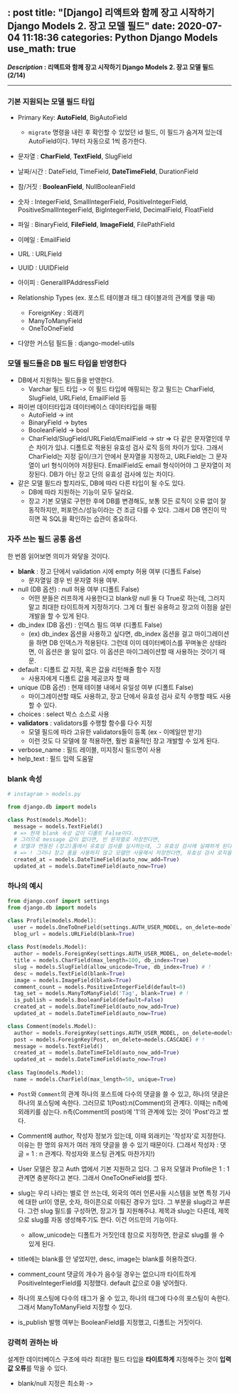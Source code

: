 : post
title: "[Django] 리액트와 함께 장고 시작하기 Django Models 2. 장고 모델 필드"
date: 2020-07-04 11:18:36 
categories: Python Django Models 
use_math: true
---

**_Description_ : 리액트와 함께 장고 시작하기 Django Models 2. 장고 모델 필드 (2/14)**

***

### 기본 지원되는 모델 필드 타입 
* Primary Key: **AutoField**, BigAutoField
  - `migrate` 명령을 내린 후 확인할 수 있었던 id 필드, 이 필드가 숨겨져 있는데 AutoField이다. 1부터 자동으로 1씩 증가한다.
* 문자열 : **CharField**, **TextField**, SlugField
* 날짜/시간 : DateField, TimeField, **DateTimeField**, DurationField 
* 참/거짓 : **BooleanField**, NullBooleanField
* 숫자 : IntegerField, SmallIntegerField, PositiveIntegerField, PositiveSmallIntegerField, BigIntegerField, DecimalField, FloatField
* 파일 : BinaryField, **FileField**, **ImageField**, FilePathField

* 이메일 : EmailField
* URL : URLField
* UUID : UUIDField
* 아이피 : GenerallIPAddressField

* Relationship Types (ex. 포스트 테이블과 태그 태이블과의 관계를 맺을 때)
  - ForeignKey : 외래키
  - ManyToManyField  
  - OneToOneField
 
* 다양한 커스텀 필드들 : django-model-utils

### 모델 필드들은 DB 필드 타입을 반영한다
* DB에서 지원하는 필드들을 반영한다. 
  - Varchar 필드 타입 -> 이 필드 타입에 매핑되는 장고 필드는 CharField, SlugField, URLField, EmailField 등
* 파이썬 데이터타입과 데이터베이스 데이터타입을 매핑
  - AutoField -> int
  - BinaryField -> bytes
  - BooleanField -> bool
  - CharField/SlugField/URLField/EmailField -> str => 다 같은 문자열인데 무슨 차이가 있냐. 디폴트로 적용된 유효성 검사 로직 등의 차이가 있다. 그래서 CharField는 지정 길이/크기 안에서 문자열을 지정하고, URLField는 그 문자열이 url 형식이어야 저장된다. EmailField도 email 형식이어야 그 문자열이 저장된다. DB가 아닌 장고 단의 유효성 검사에 있는 차이다.
* 같은 모델 필드라 할지라도, DB에 따라 다른 타입이 될 수도 있다. 
  - DB에 따라 지원하는 기능이 모두 달라요.
  - 장고 기본 모델로 구현한 후에 DB를 변경해도, 보통 모든 로직이 오류 없이 잘 동작하지만, 퍼포먼스/성능이라는 건 조금 다를 수 있다. 그래서 DB 엔진이 막히면 꼭 SQL을 확인하는 습관이 중요하다. 
  
### 자주 쓰는 필드 공통 옵션

한 번쯤 읽어보면 의미가 와닿을 것이다.

* **blank** : 장고 단에서 validation 시에 empty 허용 여부 (디폴트 False)
  - 문자열일 경우 빈 문자열 허용 여부. 
* null (DB 옵션) : null 허용 여부 (디폴트 False)
  - 어떤 분들은 러프하게 사용한다고 blank랑 null 둘 다 True로 하는데, 그러지 말고 최대한 타이트하게 지정하기다. 그게 더 훨씬 유용하고 장고의 이점을 살린 개발을 할 수 있게 된다. 
* db_index (DB 옵션) : 인덱스 필드 여부 (디폴트 False)
  - (ex) db_index 옵션을 사용하고 싶다면, db_index 옵션을 걸고 마이그레이션을 하면 DB 인덱스가 적용된다. 그런데 이미 데이터베이스를 꾸며놓은 상태라면, 이 옵션은 쓸 일이 없다. 이 옵션은 마이그레이션할 때 사용하는 것이기 때문.
* default : 디폴트 값 지정, 혹은 값을 리턴해줄 함수 지정
  - 사용자에게 디폴트 값을 제공코자 할 때
* unique (DB 옵션) : 현재 테이블 내에서 유일성 여부 (디폴트 False)
  - 마이그레이션할 때도 사용하고, 장고 단에서 유효성 검사 로직 수행할 때도 사용할 수 있다. 
* choices : select 박스 소스로 사용
* **validators** : validators를 수행할 함수를 다수 지정
  - 모델 필드에 따라 고유한 validators들이 등록 (ex - 이메일만 받기)
  - 이런 것도 다 모델에 잘 적용하면, 훨씬 효율적인 장고 개발할 수 있게 된다.
* verbose_name : 필드 레이블, 미지정시 필드명이 사용
* help_text : 필드 입력 도움말

### blank 속성

```python
# instagram > models.py

from django.db import models

class Post(models.Model):
  message = models.TextField()
  # => 현재 blank 속성 값이 디폴트 False이다. 
  # 그러므로 message 값이 없다면, 빈 문자열로 저장한다면, 
  # 모델과 연동된 (장고)폼에서 유효성 검사를 실시하는데, 그 유효성 검사에 실패하게 된다. 
  # => ! 그러나 장고 폼을 사용하지 않고 모델만 사용해서 저장한다면, 유효성 검사 로직을 안 타요. 그래서 바로 저장이 된다.
  created_at = models.DateTimeField(auto_now_add=True)
  updated_at = models.DateTimeField(auto_now=True)
```
  
### 하나의 예시

```python
from django.conf import settings
from django.db import models

class Profile(models.Model):
  user = models.OneToOneField(settings.AUTH_USER_MODEL, on_delete=models.CASCADE) # !
  blog_url = models.URLField(blank=True)
  
class Post(models.Model):
  author = models.ForeignKey(settings.AUTH_USER_MODEL, on_delete=models.CASCADE) # !
  title = models.CharField(max_length=100, db_index=True)
  slug = models.SlugField(allow_unicode=True, db_index=True) # !
  desc = models.TextField(blank=True)
  image = models.ImageField(blank=True)
  comment_count = models.PositiveIntegerField(default=0)
  tag_set = models.ManyToManyField('Tag', blank=True) # !
  is_publish = models.BooleanField(default=False)
  created_at = models.DateTimeField(auto_now_add=True)
  updated_at = models.DateTimeField(auto_now=True)

class Comment(models.Model):
  author = models.ForeignKey(settings.AUTH_USER_MODEL, on_delete=models.CASCADE) # !
  post = models.ForeignKey(Post, on_delete=models.CASCADE) # !
  message = models.TextField()
  created_at = models.DateTimeFIeld(auto_now_add=True)
  updated_at = models.DateTimeField(auto_now=True)
  
class Tag(models.Model):
  name = models.CharField(max_length=50, unique=True) 
```

* `Post`와 `Comment`의 관계
하나의 포스트에 다수의 댓글을 쓸 수 있고, 하나의 댓글은 하나의 포스팅에 속한다. 그러므로 1(Post):n(Comment)의 관계다. 이때는 n측에 외래키를 삼는다. n측(Comment의 post)에 '1'의 관계에 있는 것이 'Post'라고 썼다. 

* Comment에 author, 작성자 정보가 있는데, 이때 외래키는 '작성자'로 지정한다. 이유는 한 명의 유저가 여러 개의 댓글을 쓸 수 있기 때문이다. (그래서 작성자 : 댓글 = 1 : n 관계다. 작성자와 포스팅 관계도 마찬가지!)

* User 모델은 장고 Auth 앱에서 기본 지원하고 있다. 그 유저 모델과 Profile은 1 : 1 관계면 충분하다고 본다. 그래서 OneToOneField를 썼다. 

* slug는 우리 나라는 별로 안 쓰는데, 외국의 여러 언론사들 시스템을 보면 특정 기사에 대한 url이 영문, 숫자, 하이픈으로 이뤄진 경우가 있다. 그 부분을 slug라고 부른다. 그런 slug 필드를 구성하면, 장고가 뭘 지원해주냐. 제목과 slug는 다른데, 제목으로 slug를 자동 생성해주기도 한다. 이건 어드민의 기능이다.
  - allow_unicode는 디폴트가 거짓인데 참으로 지정하면, 한글로 slug를 쓸 수 있게 된다.
  
* title에는 blank를 안 넣었지만, desc, image는 blank를 허용하겠다. 

* comment_count 댓글의 개수가 음수일 경우는 없으니까 타이트하게 PositiveIntegerField를 지정했다. default 값으로 0을 넣어줬다.

* 하나의 포스팅에 다수의 태그가 올 수 있고, 하나의 태그에 다수의 포스팅이 속한다. 그래서 ManyToManyField 지정할 수 있다. 

* is_publish 발행 여부는 BooleanField를 지정했고, 디폴트는 거짓이다. 

### 강력히 권하는 바
설계한 데이터베이스 구조에 따라 최대한 필드 타입을 **타이트하게** 지정해주는 것이 **입력값 오류**를 막을 수 있다.

* blank/null 지정은 최소화 -> 


